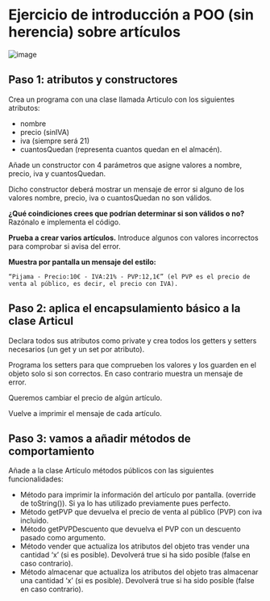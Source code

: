 # Ejercicio de introducción a POO (sin herencia) sobre artículos
![image](https://github.com/profeMelola/Programacion-05-2023-24/assets/91023374/eddc4030-1630-410b-834c-e26f5fadce6e)


## Paso 1: atributos y constructores
Crea un programa con una clase llamada Articulo con los siguientes atributos: 
- nombre
- precio (sinIVA)
- iva (siempre será 21)
- cuantosQuedan (representa cuantos quedan en el almacén).

Añade un constructor con 4 parámetros que asigne valores a nombre, precio, iva y cuantosQuedan. 

Dicho constructor deberá mostrar un mensaje de error si alguno de los valores nombre, precio, iva o cuantosQuedan no son válidos. 

**¿Qué coindiciones crees que podrían determinar si son válidos o no?** Razónalo e implementa el código.

**Prueba a crear varios artículos.** Introduce algunos con valores incorrectos para comprobar si avisa del error.

**Muestra por pantalla un mensaje del estilo:**
```
“Pijama - Precio:10€ - IVA:21% - PVP:12,1€” (el PVP es el precio de venta al público, es decir, el precio con IVA).
```

## Paso 2: aplica el encapsulamiento básico a la clase Articul

Declara todos sus atributos como private y crea todos los getters y setters necesarios (un get y un set por atributo).

Programa los setters para que comprueben los valores y los guarden en el objeto solo si son correctos. En caso contrario muestra un mensaje de error.

Queremos cambiar el precio de algún artículo.

Vuelve a imprimir el mensaje de cada artículo.

## Paso 3: vamos a añadir métodos de comportamiento

Añade a la clase Artículo métodos públicos con las siguientes funcionalidades:
- Método para imprimir la información del artículo por pantalla. (override de toString()). Si ya lo has utilizado previamente pues perfecto.
- Método getPVP que devuelva el precio de venta al público (PVP) con iva incluido.
- Método getPVPDescuento que devuelva el PVP con un descuento pasado como argumento.
- Método vender que actualiza los atributos del objeto tras vender una cantidad ‘x’ (si es posible). Devolverá true si ha sido posible (false en caso contrario).
- Método almacenar que actualiza los atributos del objeto tras almacenar una cantidad ‘x’ (si es posible). Devolverá true si ha sido posible (false en caso contrario).
